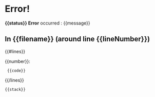 # Error!

**{{status}} Error** occurred : {{message}}

## In {{filename}} (around line {{lineNumber}})

{{\#lines}}

<span class="lineNumber">{{number}}:</span>

     {{code}}

{{/lines}}

    {{stack}}
